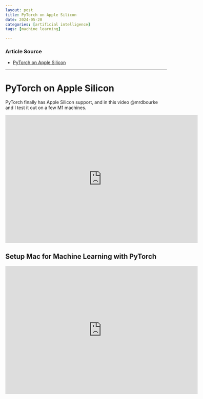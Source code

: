 ```yaml
---
layout: post
title: PyTorch on Apple Silicon 
date: 2024-05-20
categories: [artificial intelligence]
tags: [machine learning]

---
```


### Article Source


* [PyTorch on Apple Silicon](https://www.youtube.com/watch?v=f4utF9IcvEM)

---

# PyTorch on Apple Silicon 

PyTorch finally has Apple Silicon support, and in this video @mrdbourke  and I test it out on a few M1 machines.

<iframe width="600" height="400" src="https://www.youtube.com/embed/f4utF9IcvEM?si=qH3gV8xkhklcRxsu" title="YouTube video player" frameborder="0" allow="accelerometer; autoplay; clipboard-write; encrypted-media; gyroscope; picture-in-picture; web-share" referrerpolicy="strict-origin-when-cross-origin" allowfullscreen></iframe>


## Setup Mac for Machine Learning with PyTorch

<iframe width="600" height="400" src="https://www.youtube.com/embed/Zx2MHdRgAIc?si=F9azfpwMz5fvGBs1" title="YouTube video player" frameborder="0" allow="accelerometer; autoplay; clipboard-write; encrypted-media; gyroscope; picture-in-picture; web-share" referrerpolicy="strict-origin-when-cross-origin" allowfullscreen></iframe>